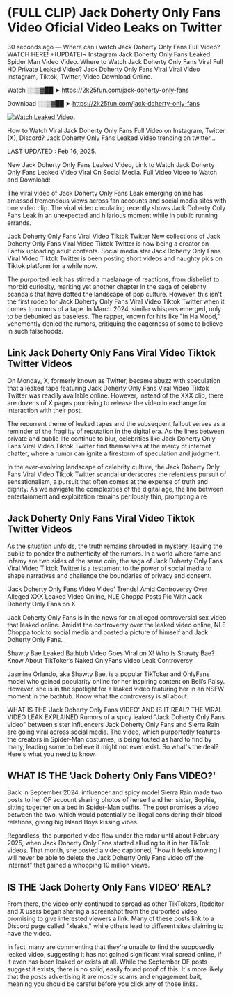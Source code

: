 # (FULL CLIP) Jack Doherty Only Fans Video Oficial Video Leaks on Twitter

30 seconds ago — Where can i watch Jack Doherty Only Fans Full Video? WATCH HERE! +(UPDATE)~ Instagram Jack Doherty Only Fans Leaked Spider Man Video Video. Where to Watch Jack Doherty Only Fans Viral Full HD Private Leaked Video? Jack Doherty Only Fans Viral Viral Video Instagram, Tiktok, Twitter, Video Download Online.

Watch ░░▒▓██ ➤ https://2k25fun.com/jack-doherty-only-fans

Download ░░▒▓██ ➤ https://2k25fun.com/jack-doherty-only-fans

[![Watch Leaked Video.](https://miro.medium.com/v2/resize:fit:828/format:webp/1*cilzJN44JGOrTw9NJCrNHA.gif "Watch Leaked Video")](https://2k25fun.com/jack-doherty-only-fans)

How to Watch Viral Jack Doherty Only Fans Full Video on Instagram, Twitter (X), Discord? Jack Doherty Only Fans Leaked Video trending on twitter...

LAST UPDATED : Feb 16, 2025.

New Jack Doherty Only Fans Leaked Video, Link to Watch Jack Doherty Only Fans Leaked Video Viral On Social Media. Full Video Video to Watch and Download!

The viral video of Jack Doherty Only Fans Leak emerging online has amassed tremendous views across fan accounts and social media sites with one video clip. The viral video circulating recently shows Jack Doherty Only Fans Leak in an unexpected and hilarious moment while in public running errands.

Jack Doherty Only Fans Viral Video Tiktok Twitter New collections of Jack Doherty Only Fans Viral Video Tiktok Twitter is now being a creator on Fanfix uploading adult contents. Social media star Jack Doherty Only Fans Viral Video Tiktok Twitter is been posting short videos and naughty pics on Tiktok platform for a while now.

The purported leak has stirred a maelanage of reactions, from disbelief to morbid curiosity, marking yet another chapter in the saga of celebrity scandals that have dotted the landscape of pop culture. However, this isn't the first rodeo for Jack Doherty Only Fans Viral Video Tiktok Twitter when it comes to rumors of a tape. In March 2024, similar whispers emerged, only to be debunked as baseless. The rapper, known for hits like "In Ha Mood," vehemently denied the rumors, critiquing the eagerness of some to believe in such falsehoods.

## Link Jack Doherty Only Fans Viral Video Tiktok Twitter Videos

On Monday, X, formerly known as Twitter, became abuzz with speculation that a leaked tape featuring Jack Doherty Only Fans Viral Video Tiktok Twitter was readily available online. However, instead of the XXX clip, there are dozens of X pages promising to release the video in exchange for interaction with their post.

The recurrent theme of leaked tapes and the subsequent fallout serves as a reminder of the fragility of reputation in the digital era. As the lines between private and public life continue to blur, celebrities like Jack Doherty Only Fans Viral Video Tiktok Twitter find themselves at the mercy of internet chatter, where a rumor can ignite a firestorm of speculation and judgment.

In the ever-evolving landscape of celebrity culture, the Jack Doherty Only Fans Viral Video Tiktok Twitter scandal underscores the relentless pursuit of sensationalism, a pursuit that often comes at the expense of truth and dignity. As we navigate the complexities of the digital age, the line between entertainment and exploitation remains perilously thin, prompting a re

##  Jack Doherty Only Fans Viral Video Tiktok Twitter Videos

As the situation unfolds, the truth remains shrouded in mystery, leaving the public to ponder the authenticity of the rumors. In a world where fame and infamy are two sides of the same coin, the saga of Jack Doherty Only Fans Viral Video Tiktok Twitter is a testament to the power of social media to shape narratives and challenge the boundaries of privacy and consent.

'Jack Doherty Only Fans Video Video' Trends! Amid Controversy Over Alleged XXX Leaked Video Online, NLE Choppa Posts Pic With Jack Doherty Only Fans on X

Jack Doherty Only Fans is in the news for an alleged controversial sex video that leaked online. Amidst the controversy over the leaked video online, NLE Choppa took to social media and posted a picture of himself and Jack Doherty Only Fans.

Shawty Bae Leaked Bathtub Video Goes Viral on X! Who Is Shawty Bae? Know About TikToker’s Naked OnlyFans Video Leak Controversy

Jasmine Orlando, aka Shawty Bae, is a popular TikToker and OnlyFans model who gained popularity online for her inspiring content on Bell’s Palsy. However, she is in the spotlight for a leaked video featuring her in an NSFW moment in the bathtub. Know what the controversy is all about.

WHAT IS THE 'Jack Doherty Only Fans VIDEO' AND IS IT REAL? THE VIRAL VIDEO LEAK EXPLAINED Rumors of a spicy leaked "Jack Doherty Only Fans video" between sister influencers Jack Doherty Only Fans and Sierra Rain are going viral across social media. The video, which purportedly features the creators in Spider-Man costumes, is being touted as hard to find by many, leading some to believe it might not even exist. So what's the deal? Here's what you need to know.

## WHAT IS THE 'Jack Doherty Only Fans VIDEO?'

Back in September 2024, influencer and spicy model Sierra Rain made two posts to her OF account sharing photos of herself and her sister, Sophie, sitting together on a bed in Spider-Man outfits. The post promises a video between the two, which would potentially be illegal considering their blood relations, giving big Island Boys kissing vibes.

Regardless, the purported video flew under the radar until about February 2025, when Jack Doherty Only Fans started alluding to it in her TikTok videos. That month, she posted a video captioned, "How it feels knowing I will never be able to delete the Jack Doherty Only Fans video off the internet" that gained a whopping 10 million views.

## IS THE 'Jack Doherty Only Fans VIDEO' REAL?

From there, the video only continued to spread as other TikTokers, Redditor and X users began sharing a screenshot from the purported video, promising to give interested viewers a link. Many of these posts link to a Discord page called "xleaks," while others lead to different sites claiming to have the video.

In fact, many are commenting that they're unable to find the supposedly leaked video, suggesting it has not gained significant viral spread online, if it even has been leaked or exists at all. While the September OF posts suggest it exists, there is no solid, easily found proof of this. It's more likely that the posts advertising it are mostly scams and engagement bait, meaning you should be careful before you click any of those links.